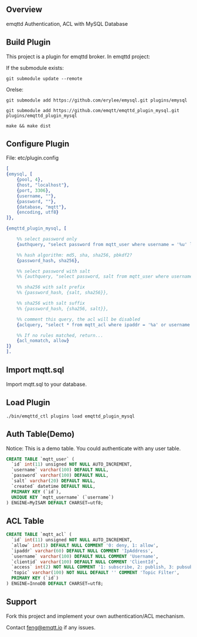 
## Overview

emqttd Authentication, ACL with MySQL Database


## Build Plugin

This project is a plugin for emqttd broker. In emqttd project:

If the submodule exists:

```
git submodule update --remote
```

Orelse:

```
git submodule add https://github.com/erylee/emysql.git plugins/emysql

git submodule add https://github.com/emqtt/emqttd_plugin_mysql.git plugins/emqttd_plugin_mysql

make && make dist
```


## Configure Plugin

File: etc/plugin.config

```erlang
[
{emysql, [
    {pool, 4},
    {host, "localhost"},
    {port, 3306},
    {username, ""},
    {password, ""},
    {database, "mqtt"},
    {encoding, utf8}
]},

{emqttd_plugin_mysql, [

    %% select password only
    {authquery, "select password from mqtt_user where username = '%u' limit 1"},

    %% hash algorithm: md5, sha, sha256, pbkdf2?
    {password_hash, sha256},

    %% select password with salt
    %% {authquery, "select password, salt from mqtt_user where username = '%u'"},

    %% sha256 with salt prefix
    %% {password_hash, {salt, sha256}},

    %% sha256 with salt suffix
    %% {password_hash, {sha256, salt}},

    %% comment this query, the acl will be disabled
    {aclquery, "select * from mqtt_acl where ipaddr = '%a' or username = '%u' or username = '$all' or clientid = '%c'"},

    %% If no rules matched, return...
    {acl_nomatch, allow}
]}
].
```

## Import mqtt.sql

Import mqtt.sql to your database.


## Load Plugin

```
./bin/emqttd_ctl plugins load emqttd_plugin_mysql
```


## Auth Table(Demo)

Notice: This is a demo table. You could authenticate with any user table.

```sql
CREATE TABLE `mqtt_user` (
  `id` int(11) unsigned NOT NULL AUTO_INCREMENT,
  `username` varchar(100) DEFAULT NULL,
  `password` varchar(100) DEFAULT NULL,
  `salt` varchar(20) DEFAULT NULL,
  `created` datetime DEFAULT NULL,
  PRIMARY KEY (`id`),
  UNIQUE KEY `mqtt_username` (`username`)
) ENGINE=MyISAM DEFAULT CHARSET=utf8;
```


## ACL Table

```sql
CREATE TABLE `mqtt_acl` (
  `id` int(11) unsigned NOT NULL AUTO_INCREMENT,
  `allow` int(1) DEFAULT NULL COMMENT '0: deny, 1: allow',
  `ipaddr` varchar(60) DEFAULT NULL COMMENT 'IpAddress',
  `username` varchar(100) DEFAULT NULL COMMENT 'Username',
  `clientid` varchar(100) DEFAULT NULL COMMENT 'ClientId',
  `access` int(2) NOT NULL COMMENT '1: subscribe, 2: publish, 3: pubsub',
  `topic` varchar(100) NOT NULL DEFAULT '' COMMENT 'Topic Filter',
  PRIMARY KEY (`id`)
) ENGINE=InnoDB DEFAULT CHARSET=utf8;
```

## Support

Fork this project and implement your own authentication/ACL mechanism.

Contact feng@emqtt.io if any issues.


